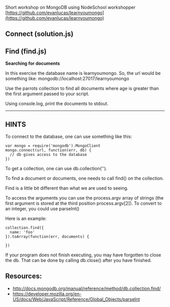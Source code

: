 Short workshop on MongoDB using NodeSchool workshopper [https://github.com/evanlucas/learnyoumongo](https://github.com/evanlucas/learnyoumongo)

## Connect (solution.js)

## Find (find.js)

**Searching for documents**

In this exercise the database name is learnyoumongo.
So, the url would be something like: mongodb://localhost:27017/learnyoumongo

Use the parrots collection to find all documents where age
is greater than the first argument passed to your script.

Using console.log, print the documents to stdout.

-------------------------------------------------------------------------------

## HINTS

To connect to the database, one can use something like this:

    var mongo = require('mongodb').MongoClient
    mongo.connect(url, function(err, db) {
      // db gives access to the database
    })

To get a collection, one can use db.collection('<collection name>').

To find a document or documents, one needs to call find() on the collection.

Find is a little bit different than what we are used to seeing.

To access the arguments you can use the process.argv array of strings (the first argument is stored at the third position process.argv[2]). To convert to an integer, you could use parseInt()

Here is an example:

    collection.find({
      name: 'foo'
    }).toArray(function(err, documents) {
    
    })

If your program does not finish executing, you may have forgotten to
close the db. That can be done by calling db.close() after you
have finished.

## Resources:

  * http://docs.mongodb.org/manual/reference/method/db.collection.find/
  * https://developer.mozilla.org/en-US/docs/Web/JavaScript/Reference/Global_Objects/parseInt


